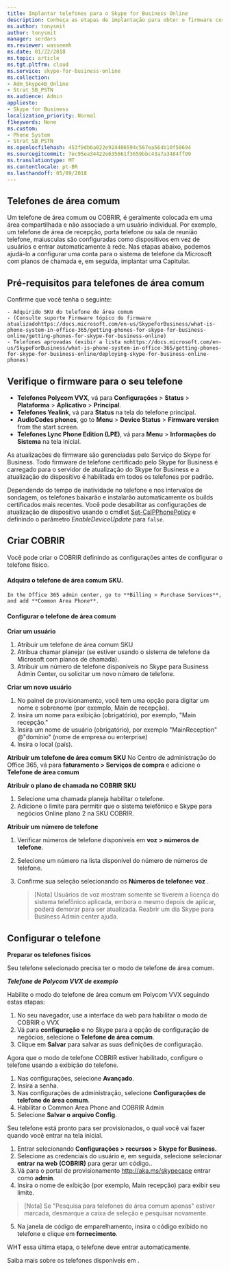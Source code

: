 ```yaml
---
title: Implantar telefones para o Skype for Business Online
description: Conheça as etapas de implantação para obter o firmware correto, atualizá-la, se necessário, atribuir licenças e definir configurações para telefones de área comum.
ms.author: tonysmit
author: tonysmit
manager: serdars
ms.reviewer: wasseemh
ms.date: 01/22/2018
ms.topic: article
ms.tgt.pltfrm: cloud
ms.service: skype-for-business-online
ms.collection:
- Adm_Skype4B_Online
- Strat_SB_PSTN
ms.audience: Admin
appliesto:
- Skype for Business
localization_priority: Normal
f1keywords: None
ms.custom:
- Phone System
- Strat_SB_PSTN
ms.openlocfilehash: 453f9db6a022e924406594c567ea564b10f58694
ms.sourcegitcommit: 7ec95ea34422e635661f3659bbc43a7a3484ff99
ms.translationtype: MT
ms.contentlocale: pt-BR
ms.lasthandoff: 05/09/2018
---
```

## <a name="common-area-phones"></a>Telefones de área comum
Um telefone de área comum ou COBRIR, é geralmente colocada em uma área compartilhada e não associado a um usuário individual. Por exemplo, um telefone de área de recepção, porta telefone ou sala de reunião telefone, maiusculas são configuradas como dispositivos em vez de usuários e entrar automaticamente à rede. Nas etapas abaixo, podemos ajudá-lo a configurar uma conta para o sistema de telefone da Microsoft com planos de chamada e, em seguida, implantar uma Capitular.

## <a name="prerequisites-for-common-area-phones"></a>Pré-requisitos para telefones de área comum

Confirme que você tenha o seguinte:

    - Adquirido SKU do telefone de área comum 
    - (Consulte suporte Firmware tópico do firmware atualizadohttps://docs.microsoft.com/en-us/SkypeForBusiness/what-is-phone-system-in-office-365/getting-phones-for-skype-for-business-online/getting-phones-for-skype-for-business-online)
    - Telefones aprovadas (exibir a lista nohttps://docs.microsoft.com/en-us/SkypeForBusiness/what-is-phone-system-in-office-365/getting-phones-for-skype-for-business-online/deploying-skype-for-business-online-phones) 


## <a name="check-the-firmware-for-your-phone"></a>Verifique o firmware para o seu telefone
- **Telefones Polycom VVX**, vá para **Configurações** > **Status** > **Plataforma** > **Aplicativo** > **Principal**.
- **Telefones Yealink**, vá para **Status** na tela do telefone principal.
- **AudioCodes phones**, go to **Menu** > **Device Status** > **Firmware version** from the start screen. 
- **Telefones Lync Phone Edition (LPE)**, vá para **Menu** > **Informações do Sistema** na tela inicial.

As atualizações de firmware são gerenciadas pelo Serviço do Skype for Business. Todo firmware de telefone certificado pelo Skype for Business é carregado para o servidor de atualização do Skype for Business e a atualização do dispositivo é habilitada em todos os telefones por padrão. 

Dependendo do tempo de inatividade no telefone e nos intervalos de sondagem, os telefones baixarão e instalarão automaticamente os builds certificados mais recentes. Você pode desabilitar as configurações de atualização de dispositivo usando o cmdlet [Set-CsIPPhonePolicy](https://technet.microsoft.com/en-us/library/mt629497.aspx) e definindo o parâmetro _EnableDeviceUpdate_ para `false`.

## <a name="create-cap"></a>Criar COBRIR
Você pode criar o COBRIR definindo as configurações antes de configurar o telefone físico.

#### <a name="purchase-the-common-area-phone-sku"></a>Adquira o telefone de área comum SKU. 
    In the Office 365 admin center, go to **Billing > Purchase Services**, and add **Common Area Phone**.

#### <a name="set-up-the-common-area-phone-----this-section-could-use-a-screen-shot--"></a>Configurar o telefone de área comum<!-- this section could use a screen shot-->

**Criar um usuário** 
1. Atribuir um telefone de área comum SKU
2. Atribua chamar planejar (se estiver usando o sistema de telefone da Microsoft com planos de chamada). 
3. Atribuir um número de telefone disponíveis no Skype para Business Admin Center, ou solicitar um novo número de telefone.

**Criar um novo usuário**

1. No painel de provisionamento, você tem uma opção para digitar um nome e sobrenome (por exemplo, Main de recepção).
2. Insira um nome para exibição (obrigatório), por exemplo, "Main recepção."
3. Insira um nome de usuário (obrigatório), por exemplo "MainReception" @"domínio" (nome de empresa ou enterprise)
4. Insira o local (país).

**Atribuir um telefone de área comum SKU** No Centro de administração do Office 365, vá para **faturamento > Serviços de compra** e adicione o **Telefone de área comum**

**Atribuir o plano de chamada no COBRIR SKU**

1. Selecione uma chamada planeja habilitar o telefone. 
2. Adicione o limite para permitir que o sistema telefônico e Skype para negócios Online plano 2 na SKU COBRIR. <!-- odd order for step -->

**Atribuir um número de telefone**
1. Verificar números de telefone disponíveis em **voz > números de telefone**.
2. Selecione um número na lista disponível do número de números de telefone.
3. Confirme sua seleção selecionando os **Números de telefone**e **voz** .

    >[Nota] Usuários de voz mostram somente se tiverem a licença do sistema telefônico aplicada, embora o mesmo depois de aplicar, poderá demorar para ser atualizada. Reabrir um dia Skype para Business Admin center ajuda.
    
## <a name="configure-phone"></a>Configurar o telefone

**Preparar os telefones físicos** 

Seu telefone selecionado precisa ter o modo de telefone de área comum. 

***Telefone de Polycom VVX de exemplo***

Habilite o modo do telefone de área comum em Polycom VVX seguindo estas etapas:
1. No seu navegador, use a interface da web para habilitar o modo de COBRIR o VVX
2. Vá para **configuração** e no Skype para a opção de configuração de negócios, selecione o **Telefone de área comum**.
3. Clique em **Salvar** para salvar as suas definições de configuração.

Agora que o modo de telefone COBRIR estiver habilitado, configure o telefone usando a exibição do telefone.

1. Nas configurações, selecione **Avançado**.
2. Insira a senha.
3. Nas configurações de administração, selecione **Configurações de telefone de área comum**.
4. Habilitar o Common Area Phone and COBRIR Admin
5. Selecione **Salvar o arquivo Config**.

Seu telefone está pronto para ser provisionados, o qual você vai fazer quando você entrar na tela inicial.

1. Entrar selecionando **Configurações > recursos > Skype for Business.**
2. Selecione as credenciais do usuário e, em seguida, selecione selecionar **entrar na web (COBRIR)** para gerar um código..
3. Vá para o portal de provisionamento http://aka.ms/skypecape entrar como **admin**.
4. Insira o nome de exibição (por exemplo, Main recepção) para exibir seu limite.

>[Nota] Se "Pesquisa para telefones de área comum apenas" estiver marcada, desmarque a caixa de seleção e pesquisar novamente.

5. Na janela de código de emparelhamento, insira o código exibido no telefone e clique em **fornecimento**.

WHT essa última etapa, o telefone deve entrar automaticamente.

Saiba mais sobre os telefones disponíveis em [ ](https://docs.microsoft.com/en-us/SkypeForBusiness/what-is-phone-system-in-office-365/getting-phones-for-skype-for-business-online/deploying-skype-for-business-online-phones).


